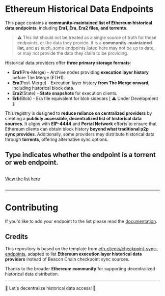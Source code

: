 # Ethereum Historical Data Endpoints

This page contains a **community-maintained list of Ethereum historical data endpoints**, including **Era1, Era, Era2 files, and torrents**.

> ⚠️ This list should not be treated as a single source of truth for these endpoints, or the data they provide. It is a **community-maintained list**, and as such, some endpoints listed here may not be up to date, or may not provide the data they claim to be providing.

Historical data providers offer **three primary storage formats**:
- **Era1**(Pre-Merge) - Archive nodes providing **execution layer history** before The Merge (ETH1).
- **Era**(Post-Merge) - Execution layer history **from The Merge onward**, including historical block data.
- **Era2**(State) - **State snapshots** for execution clients.
- **Erb**(Blob) - Era file equivalent for blob sidecars [ ⚠️ Under Development ].

This registry is designed to **reduce reliance on centralized providers** by creating a **publicly accessible, decentralized list of historical data sources**. It aligns with **EIP-4444** and **Portal Network** efforts to ensure that Ethereum clients can obtain block history **beyond what traditional p2p sync provides**.
Additionally, some providers may distribute historical data through **torrents**, offering alternative sync options.

**Type** indicates whether the endpoint is a **torrent** or **web** endpoint.
-----
<p align="center" style="display: inline-block"> 
  <a target=”_blank” href="https://eth-clients.github.io/history-endpoints">View the list here </a>
</p>

-----

# Contributing

If you'd like to add your endpoint to the list please read the [documentation](./CONTRIBUTING.md).

## Credits

This repository is based on the template from [eth-clients/checkpoint-sync-endpoints](https://github.com/eth-clients/checkpoint-sync-endpoints), adapted to list **Ethereum execution layer historical data providers** instead of Beacon Chain checkpoint sync sources.  

Thanks to the broader **Ethereum community** for supporting decentralized historical data distribution.

---

🚀 Let's decentralize historical data access! 🚀
